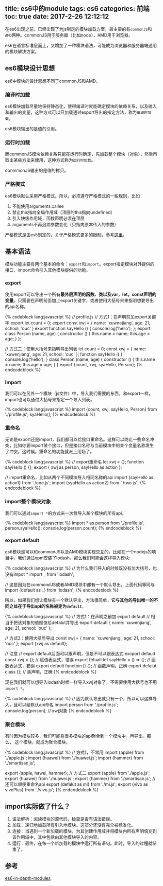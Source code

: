 title: es6中的module
tags: es6
categories: 前端
toc: true
date: 2017-2-26 12:12:12
---

在es6出现之前，已经出现了为js制定的模块加载方案，最主要的有`commonJS`和`AMD`两种。commonJS用于服务器（比如node），AMD用于浏览器。

es6在语言标准层面上，又增加了一种模块语法，可能成为浏览器和服务器端通用的模块解决方案。

## es6模块设计思想

es6中模块的设计思想不同于commonJS和AMD。

### 编译时加载

es6模块加载尽量地保持静态化，使得编译时就能确定模块的依赖关系，以及输入和输出的变量，这种方式可以只加载通过export导出的指定方法，称为`编译时加载`。

es6模块输出的是值的引用。

### 运行时加载

而commonJS模块依赖关系只能在运行时确定，先加载整个模块（对象），然后再取出某些方法来使用，这种方式称为`运行时加载`。

conmmonJS输出的是值的拷贝。

### 严格模式

es6模块默认采用严格模式。所以，必须遵守严格模式的一些规则，比如：

1. 不能使用arguments.callee
2. 禁止this指向全局作用域（顶层的this指向undefined）
3. 引入块级作用域，函数声明必须在顶层
4. arguments不再追踪参数变化（只指向原本传入的参数）

严格模式是由es5制定的，关于严格模式更多的限制，参考[这里](http://www.ruanyifeng.com/blog/2013/01/javascript_strict_mode.html)。

## 基本语法

模块功能主要有两个基本的命令：`export`和`import`。export指定模块对外提供的接口，import命令引入其他模块提供的功能。

### export

使用export可以导出一个所有**最外层声明的函数、类以及var，let，const声明的变量**。只需要在声明前面加上export关键字，或者使用大括号来来指明想要导出的api名称。

{% codeblock lang:javascript %}
// profile.js
// 方式1：在声明前加export关键字
export let count = 0;
export const xwj = {
    name: 'xuwnejiang',
    age: 21,
    school: 'ouc'
}
export function sayHello () {
    console.log('hello');
};
export class Person (name, age) {
    constructor () {
        this.name = name;
        this.age = age;
    }
};

// 方式二：使用大括号来指明导出列表
let count = 0;
const xwj = {
     name: 'xuwenjiang',
     age: 21,
     school: 'ouc'
};
function sayHello () {
    console.log('hello');
}
class Person (name, age) {
    constructor () {
        this.name = name;
        this.age = age;
    }
}
export {count, xwj, syaHello, Person};
{% endcodeblock %}

### import

我们可以在另外一个模块（js文件）中，导入我们需要的东西。和export一样，import也可以通过大括号来指定一个导入列表。

{% codeblock lang:javascript %}
import {count, xwj, sayHello, Person} from './profile.js';
syaHello();
{% endcodeblock %}

### 重命名

无论是export还是import，我们都可以给接口重命名。这样可以防止一些命名冲突，比如你要import某个接口，但是接口名称与当前模块中的某个变量名称发生了冲突，这时候，重命名的功能就派上用场了。

{% codeblock lang:javascript %}
// export重命名
let xwj = {};
function sayHello () {};
export {
    xwj as person,
    sayHello as action
};

// import重命名，比如从两个不同模块导入相同名称的api
import {sayHello as action1} from './one.js';
import {syaHello as action2} from './two.js';
{% endcodeblock %}

### import整个模块对象

我们可以通过`import *`的方式来一次性导入某个模块的所有api。

{% codeblock lang:javascript %}
import * as person from './profile.js';
person.syaHello();
console.log(person.count);
{% endcodeblock %}

### export default

es6模块是可以和commonJS以及AMD模块实现交互的，比如在一个nodejs的项目中，我们通过npm安装了lodash，那么我们可能会这样导入模块:

{% codeblock lang:javascript %}
// 为什么我们导入的时候既没有加大括号，也没有impot *
import _ from 'lodash';

// 这是因为在commondJS或者AMD模块中都有一个默认导出，上面代码等同与
import {default as \_} from 'lodash';
{% endcodeblock %}

所以，如果我们想让模块有一个默认导出，方法很简单，**它与其他的导出唯一的不同之处在于导出api的名称被定为`default`**。

{% codeblock lang:javascript %}
// 方式1：在声明之前加 export default
// 相当于把该对象的值赋值给defalut并导出
export default {
    name: 'xuwenjiang',
    age: 21,
    school: 'ouc'
};

// 方式2：使用大括号导出
const xwj = {
    name: 'xuwenjiang',
    age: 21,
    school: 'ouc'
};
export {xwj as default};

// 注意
// export default后面可以跟声明，但是不可以跟表达式
exoport default const xwj = {};             // 赋值表达式，错误
export fefualt let sayHello = () => {};     // 函数表达式，错误
export default function () {};  // 函数声明，正确
export defalut class {};        // 类声明，正确
{% endcodeblock %}

现在我们就可以想导入lodash时候一样导入xwj对象了，不需要使用大括号也不用`import *`。

{% codeblock lang:javascript %}
// 因为默认导出就只有一个，所以可以这样导入，且可以给默认api命名
import person from './profile.js';
console.log(person); // xwj对象
{% endcodeblock %}

### 聚合模块

有时因为模块较多，我们可能将很多模块的api聚合到一个模块中，再导出。那么， 这个模块，就成为聚合模块。

{% codeblock lang:javascript %}
// 方式1，不常用
import {apple} from './apple.js';
import {huawei} from './huawei.js';
import {hammer} from './smartisan.js';

export {apple, hawei, hammer};
// 方式二
export {apple} from './apple.js';
export {huawei} from './huawei.js';
export {hammer} from './smartisan.js';
// 还可以顺便重命名api
export {defalut as mi} from './mi.js';
export {vivo as vivoPlus} from './vivo.js';
{% endcodeblock %}

## import实际做了什么？

1. 语法解析：阅读模块的源代码，检查是否有语法错误。
2. 加载：递归地加载所有引入地模块。这部分还没有完全被标准化。
3. 连接：当遇到一个新加载的模块，为其创建作用域并将模块内所有声明填充到该作用域中，其中包括由其他模块导入的内容。
4. 运行：最终，在每一个新加载的模块中运行所有语句。此时，导入的过程就结束了。

## 参考

[es6-in-depth-modules](https://hacks.mozilla.org/2015/08/es6-in-depth-modules/)

